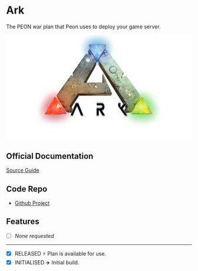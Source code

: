 # Ark

The PEON war plan that Peon uses to deploy your game server.

![Ark](../../images/game-logos/ark.png)

## Official Documentation

[Source Guide](https://ark.fandom.com/wiki/Dedicated_server_setup)

## Code Repo

- [Github Project](https://github.com/the-peon-project/peon-warplans/tree/main/ark)

## Features

- [ ] *None requested*

---

- [x] RELEASED :zap: Plan is available for use.
- [x] INITIALISED :airplane: Initial build.
